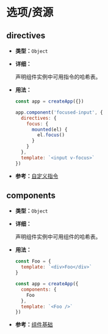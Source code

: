 # 选项/资源

## directives

- **类型：**`Object`

- **详细：**

  声明组件实例中可用指令的哈希表。

- **用法：**

  ```js
  const app = createApp({})

  app.component('focused-input', {
    directives: {
      focus: {
        mounted(el) {
          el.focus()
        }
      }
    },
    template: `<input v-focus>`
  })
  ```

-  **参考：**[自定义指令](../guide/custom-directive.html)

## components

- **类型：**`Object`

- **详细：** 

  声明组件实例中可用组件的哈希表。

- **用法：**

  ```js
  const Foo = {
    template: `<div>Foo</div>`
  }

  const app = createApp({
    components: {
      Foo
    },
    template: `<Foo />`
  })
  ```

- **参考：**[组件基础](../guide/component-basics.html)
